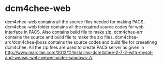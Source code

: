 dcm4chee-web
============

  dcm4chee-web contains all the source files needed for making PACS.
  dcm4chee-web folder contains all the required source codes for web interface in PACS. Also contains build file to make zip.
  dcm4chee-arr contains the source and build file to make the zip files.
  dcm4chee-arc/dcm4chee-jboss contains the source codes and build file for creeatinng dcm4chee.
  All the zip files are used to create PACS server as given in http://www.marcilan.com/2012/11/installing-dcm4chee-2-7-2-with-mysql-and-weasis-web-viewer-under-windows-7/
